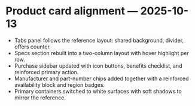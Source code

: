 # Product card alignment — 2025-10-13

- Tabs panel follows the reference layout: shared background, divider, offers counter.
- Specs section rebuilt into a two-column layout with hover highlight per row.
- Purchase sidebar updated with icon buttons, benefits checklist, and reinforced primary action.
- Manufacturer and part-number chips added together with a reinforced availability block and region badges.
- Primary containers switched to white surfaces with soft shadows to mirror the reference.
